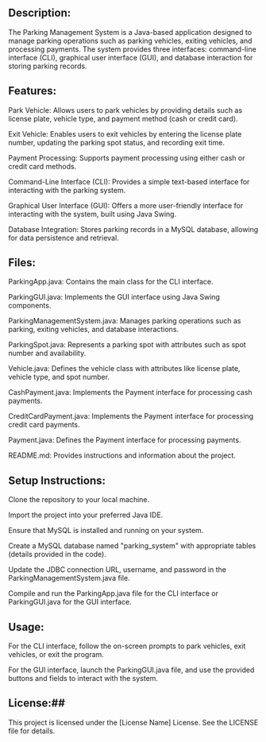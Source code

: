 ## Description: ##
The Parking Management System is a Java-based application designed to manage parking operations such as parking vehicles, exiting vehicles, and processing payments. The system provides three interfaces: command-line interface (CLI), graphical user interface (GUI), and database interaction for storing parking records.

## Features: ##

Park Vehicle: Allows users to park vehicles by providing details such as license plate, vehicle type, and payment method (cash or credit card).

Exit Vehicle: Enables users to exit vehicles by entering the license plate number, updating the parking spot status, and recording exit time.

Payment Processing: Supports payment processing using either cash or credit card methods.

Command-Line Interface (CLI): Provides a simple text-based interface for interacting with the parking system.

Graphical User Interface (GUI): Offers a more user-friendly interface for interacting with the system, built using Java Swing.

Database Integration: Stores parking records in a MySQL database, allowing for data persistence and retrieval.

## Files: ##

ParkingApp.java: Contains the main class for the CLI interface.

ParkingGUI.java: Implements the GUI interface using Java Swing components.

ParkingManagementSystem.java: Manages parking operations such as parking, exiting vehicles, and database interactions.

ParkingSpot.java: Represents a parking spot with attributes such as spot number and availability.

Vehicle.java: Defines the vehicle class with attributes like license plate, vehicle type, and spot number.

CashPayment.java: Implements the Payment interface for processing cash payments.

CreditCardPayment.java: Implements the Payment interface for processing credit card payments.

Payment.java: Defines the Payment interface for processing payments.

README.md: Provides instructions and information about the project.

## Setup Instructions: ##

Clone the repository to your local machine.

Import the project into your preferred Java IDE.

Ensure that MySQL is installed and running on your system.

Create a MySQL database named "parking_system" with appropriate tables (details provided in the code).

Update the JDBC connection URL, username, and password in the ParkingManagementSystem.java file.

Compile and run the ParkingApp.java file for the CLI interface or ParkingGUI.java for the GUI interface.

## Usage: ##

For the CLI interface, follow the on-screen prompts to park vehicles, exit vehicles, or exit the program.

For the GUI interface, launch the ParkingGUI.java file, and use the provided buttons and fields to interact with the system.

## License:##
This project is licensed under the [License Name] License. See the LICENSE file for details.
